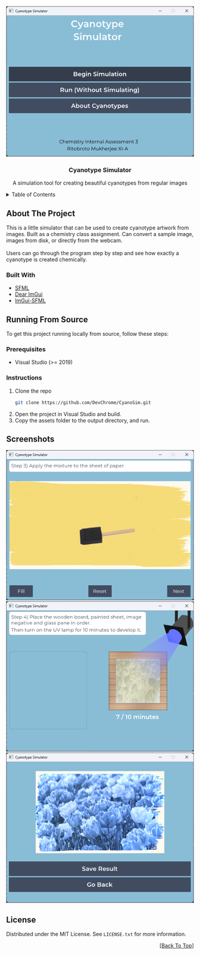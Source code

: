 <a name="readme-top"></a>

<!-- PROJECT LOGO -->
<br />
<div align="center">
  <a href="https://github.com/DevChrome/CyanoSim">
    <img alt="Screenshot 1" src="./Screenshots/image0.png">
  </a>

<h3 align="center">Cyanotype Simulator</h3>

  <p align="center">
    A simulation tool for creating beautiful cyanotypes from regular images
  </p>
</div>



<!-- TABLE OF CONTENTS -->
<details>
  <summary>Table of Contents</summary>
  <ol>
    <li>
      <a href="#about-the-project">About The Project</a>
      <ul>
        <li><a href="#built-with">Built With</a></li>
      </ul>
    </li>
    <li>
      <a href="#running-from-source">Running From Source</a>
      <ul>
        <li><a href="#prerequisites">Prerequisites</a></li>
        <li><a href="#instructions">Instructions</a></li>
      </ul>
    </li>
    <li><a href="#screenshots">Screenshots</a></li>
    <li><a href="#license">License</a></li>
  </ol>
</details>



<!-- ABOUT THE PROJECT -->
## About The Project

This is a little simulator that can be used to create cyanotype artwork from images. Built as a chemistry class assignment. Can convert a sample image, images from disk, or directly from the webcam.
<br><br>
Users can go through the program step by step and see how exactly a cyanotype is created chemically.

### Built With

* [SFML](https://www.sfml-dev.org/index.php)
* [Dear ImGui](https://github.com/ocornut/imgui)
* [ImGui-SFML](https://github.com/eliasdaler/imgui-sfml)

<!-- GETTING STARTED -->
## Running From Source

To get this project running locally from source, follow these steps:

### Prerequisites

* Visual Studio (>= 2019)

### Instructions

1. Clone the repo
   ```sh
   git clone https://github.com/DevChrome/CyanoSim.git
   ```
2. Open the project in Visual Studio and build.
3. Copy the assets folder to the output directory, and run.

<!-- USAGE EXAMPLES -->
## Screenshots
![Screenshot 2](./Screenshots/image1.png)
![Screenshot 3](./Screenshots/image2.png)
![Screenshot 4](./Screenshots/image3.png)

<!-- LICENSE -->
## License

Distributed under the MIT License. See `LICENSE.txt` for more information.


<p align="right">[<a href="#readme-top">Back To Top</a>]</p>
